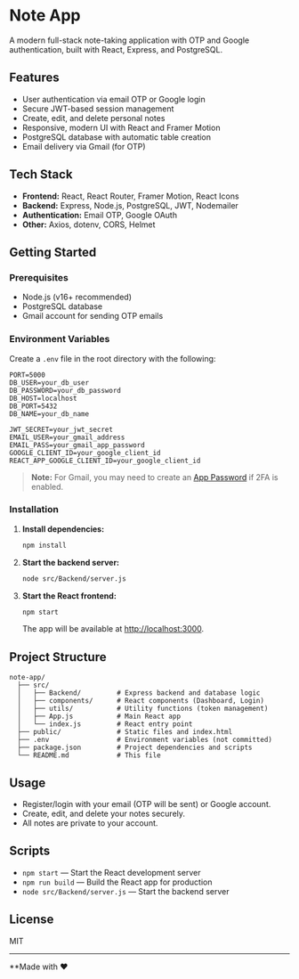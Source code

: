 # Note App

A modern full-stack note-taking application with OTP and Google authentication, built with React, Express, and PostgreSQL.

## Features

- User authentication via email OTP or Google login
- Secure JWT-based session management
- Create, edit, and delete personal notes
- Responsive, modern UI with React and Framer Motion
- PostgreSQL database with automatic table creation
- Email delivery via Gmail (for OTP)

## Tech Stack

- **Frontend:** React, React Router, Framer Motion, React Icons
- **Backend:** Express, Node.js, PostgreSQL, JWT, Nodemailer
- **Authentication:** Email OTP, Google OAuth
- **Other:** Axios, dotenv, CORS, Helmet

## Getting Started

### Prerequisites

- Node.js (v16+ recommended)
- PostgreSQL database
- Gmail account for sending OTP emails

### Environment Variables

Create a `.env` file in the root directory with the following:

```
PORT=5000
DB_USER=your_db_user
DB_PASSWORD=your_db_password
DB_HOST=localhost
DB_PORT=5432
DB_NAME=your_db_name

JWT_SECRET=your_jwt_secret
EMAIL_USER=your_gmail_address
EMAIL_PASS=your_gmail_app_password
GOOGLE_CLIENT_ID=your_google_client_id
REACT_APP_GOOGLE_CLIENT_ID=your_google_client_id
```

> **Note:** For Gmail, you may need to create an [App Password](https://support.google.com/accounts/answer/185833?hl=en) if 2FA is enabled.

### Installation

1. **Install dependencies:**

   ```sh
   npm install
   ```

2. **Start the backend server:**

   ```sh
   node src/Backend/server.js
   ```

3. **Start the React frontend:**

   ```sh
   npm start
   ```

   The app will be available at [http://localhost:3000](http://localhost:3000).

## Project Structure

```
note-app/
  ├── src/
  │   ├── Backend/         # Express backend and database logic
  │   ├── components/      # React components (Dashboard, Login)
  │   ├── utils/           # Utility functions (token management)
  │   ├── App.js           # Main React app
  │   └── index.js         # React entry point
  ├── public/              # Static files and index.html
  ├── .env                 # Environment variables (not committed)
  ├── package.json         # Project dependencies and scripts
  └── README.md            # This file
```

## Usage

- Register/login with your email (OTP will be sent) or Google account.
- Create, edit, and delete your notes securely.
- All notes are private to your account.

## Scripts

- `npm start` — Start the React development server
- `npm run build` — Build the React app for production
- `node src/Backend/server.js` — Start the backend server

## License

MIT

---

**Made with ❤️
